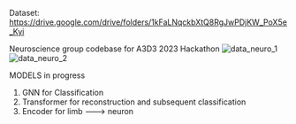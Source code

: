 Dataset: https://drive.google.com/drive/folders/1kFaLNqckbXtQ8RgJwPDjKW_PoX5e_Kyi

Neuroscience group codebase for A3D3 2023 Hackathon
![data_neuro_1](https://github.com/a3d3-hackathon/neuro_hack_2023/assets/102822547/3cfd43e5-f496-475b-bc67-91aa14c44ee7)
![data_neuro_2](https://github.com/a3d3-hackathon/neuro_hack_2023/assets/102822547/6268770b-af83-49f9-b096-7ff3f6716358)


MODELS in progress

1) GNN for Classification
2) Transformer for reconstruction and subsequent classification
3) Encoder for limb ---> neuron
